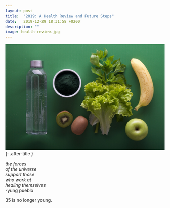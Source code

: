 ```yaml
---
layout: post
title:  "2019: A Health Review and Future Steps"
date:   2019-12-29 18:31:58 +0200
description: ""
image: health-review.jpg
---
```


![health review photo](/assets/images/health-review.jpg){: .after-title }
<br/>

*the forces<br/>
of the universe<br/>
support those<br/>
who work at<br/>
healing themselves*<br/>
                -yung pueblo

35 is no longer young.